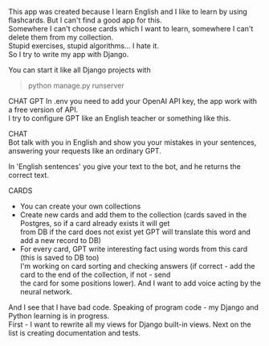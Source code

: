 This app was created because I learn English and I like to learn by using flashcards. But I can't find a good app for this.\
Somewhere I can't choose cards which I want to learn, somewhere I can't delete them from my collection.\
Stupid exercises, stupid algorithms... I hate it.\
So I try to write my app with Django.

You can start it like all Django projects with 
>python manage.py runserver

CHAT GPT
In .env you need to add your OpenAI API key, the app work with a free version of API.\
I try to configure GPT like an English teacher or something like this.

CHAT\
Bot talk with you in English and show you your mistakes in your sentences, answering your requests like an ordinary GPT.

In 'English sentences' you give your text to the bot, and he returns the correct text. 

CARDS
- You can create your own collections
- Create new cards and add them to the collection (cards saved in the Postgres, so if a card already exists it will get\
from DB if the card does not exist yet GPT will translate this word and add a new record to DB)
- For every card, GPT write interesting fact using words from this card (this is saved to DB too)\
I'm working on card sorting and checking answers (if correct - add the card to the end of the collection, if not - send\
the card for some positions lower). And I want to add voice acting by the neural network. 

And I see that I have bad code. Speaking of program code - my Django and Python learning is in progress.\
First - I want to rewrite all my views for Django built-in views. Next on the list is creating documentation and tests.

